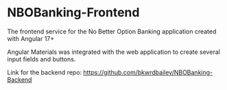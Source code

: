 # NBOBanking-Frontend
The frontend service for the No Better Option Banking application created with Angular 17+

Angular Materials was integrated with the web application to create several input fields and buttons.

Link for the backend repo: https://github.com/bkwrdbailey/NBOBanking-Backend
